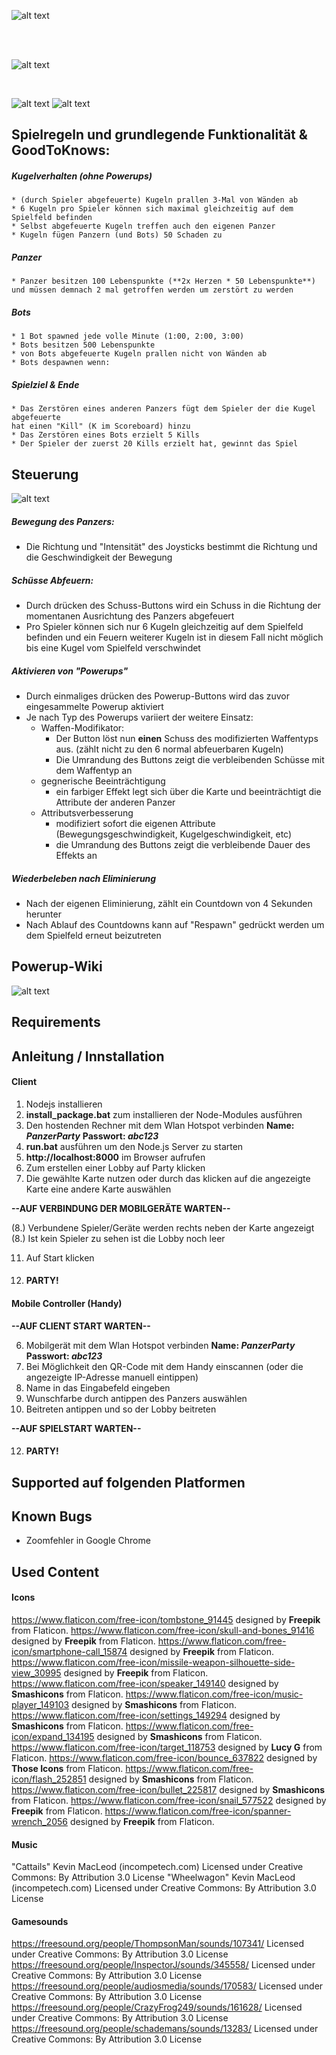 ﻿![alt text](./public/graphics/banner.svg)

&nbsp;  
&nbsp;  

![alt text](./media/screenshots/screen_1.png)

&nbsp;  

![alt text](./media/screenshots/mobile_1mock.png)
![alt text](./media/screenshots/mobile_2mock.png)



## Spielregeln und grundlegende Funktionalität & GoodToKnows:
##### Kugelverhalten (ohne Powerups)
    * (durch Spieler abgefeuerte) Kugeln prallen 3-Mal von Wänden ab
    * 6 Kugeln pro Spieler können sich maximal gleichzeitig auf dem Spielfeld befinden
    * Selbst abgefeuerte Kugeln treffen auch den eigenen Panzer
    * Kugeln fügen Panzern (und Bots) 50 Schaden zu
##### Panzer
    * Panzer besitzen 100 Lebenspunkte (**2x Herzen * 50 Lebenspunkte**)
    und müssen demnach 2 mal getroffen werden um zerstört zu werden
##### Bots
    * 1 Bot spawned jede volle Minute (1:00, 2:00, 3:00)
    * Bots besitzen 500 Lebenspunkte
    * von Bots abgefeuerte Kugeln prallen nicht von Wänden ab
    * Bots despawnen wenn:
##### Spielziel & Ende
    * Das Zerstören eines anderen Panzers fügt dem Spieler der die Kugel abgefeuerte
    hat einen "Kill" (K im Scoreboard) hinzu
    * Das Zerstören eines Bots erzielt 5 Kills
    * Der Spieler der zuerst 20 Kills erzielt hat, gewinnt das Spiel

## Steuerung
![alt text](./media/screenshots/mobile_2mock_beschriftet.png)
##### Bewegung des Panzers:
* Die Richtung und "Intensität" des Joysticks bestimmt die Richtung und die Geschwindigkeit der Bewegung
##### Schüsse Abfeuern:
* Durch drücken des Schuss-Buttons wird ein Schuss in die Richtung der momentanen Ausrichtung des Panzers abgefeuert
* Pro Spieler können sich nur 6 Kugeln gleichzeitig auf dem Spielfeld befinden und ein Feuern weiterer Kugeln ist in diesem Fall nicht möglich bis eine Kugel vom Spielfeld verschwindet
##### Aktivieren von "Powerups"
* Durch einmaliges drücken des Powerup-Buttons wird das zuvor eingesammelte Powerup aktiviert
* Je nach Typ des Powerups variiert der weitere Einsatz:
    * Waffen-Modifikator: 
        * Der Button löst nun **einen** Schuss des modifizierten Waffentyps aus. (zählt nicht zu den 6 normal abfeuerbaren Kugeln)
        * Die Umrandung des Buttons zeigt die verbleibenden Schüsse mit dem Waffentyp an
    * gegnerische Beeinträchtigung
        * ein farbiger Effekt legt sich über die Karte und beeinträchtigt die Attribute der anderen Panzer
    * Attributsverbesserung
        *  modifiziert sofort die eigenen Attribute (Bewegungsgeschwindigkeit, Kugelgeschwindigkeit, etc)
        *  die Umrandung des Buttons zeigt die verbleibende Dauer des Effekts an
##### Wiederbeleben nach Eliminierung
* Nach der eigenen Eliminierung, zählt ein Countdown von 4 Sekunden herunter
* Nach Ablauf des Countdowns kann auf "Respawn" gedrückt werden um dem Spielfeld erneut beizutreten


## Powerup-Wiki
![alt text](./media/screenshots/Powerups.png)

## Requirements

## Anleitung / Innstallation
#### Client
1. Nodejs installieren
2. **install_package.bat** zum installieren der Node-Modules ausführen
3. Den hostenden Rechner mit dem Wlan Hotspot verbinden
	**Name:  *PanzerParty***
	**Passwort:  *abc123***
4. **run.bat** ausführen um den Node.js Server zu starten
5. **http://localhost:8000** im Browser aufrufen
6. Zum erstellen einer Lobby auf Party klicken
7. Die gewählte Karte nutzen oder durch das klicken auf die angezeigte Karte eine andere Karte auswählen

**--AUF VERBINDUNG DER MOBILGERÄTE WARTEN--**

(8.) Verbundene Spieler/Geräte werden rechts neben der Karte angezeigt
(8.) Ist kein Spieler zu sehen ist die Lobby noch leer

11. Auf Start klicken
12. #### PARTY! 

#### Mobile Controller (Handy)

**--AUF CLIENT START WARTEN--**

6. Mobilgerät mit dem Wlan Hotspot verbinden
	**Name:  *PanzerParty***
	**Passwort:  *abc123***
7. Bei Möglichkeit den QR-Code mit dem Handy einscannen (oder die angezeigte IP-Adresse manuell eintippen)
8. Name in das Eingabefeld eingeben
9. Wunschfarbe durch antippen des Panzers auswählen
10. Beitreten antippen und so der Lobby beitreten

**--AUF SPIELSTART WARTEN--**

12. #### PARTY!


## Supported auf folgenden Platformen

## Known Bugs
* Zoomfehler in Google Chrome

## Used Content
#### Icons
https://www.flaticon.com/free-icon/tombstone_91445 designed by **Freepik** from Flaticon.
https://www.flaticon.com/free-icon/skull-and-bones_91416 designed by **Freepik** from Flaticon.
https://www.flaticon.com/free-icon/smartphone-call_15874 designed by **Freepik** from Flaticon.
https://www.flaticon.com/free-icon/missile-weapon-silhouette-side-view_30995 designed by **Freepik** from Flaticon.
https://www.flaticon.com/free-icon/speaker_149140 designed by **Smashicons** from Flaticon.
https://www.flaticon.com/free-icon/music-player_149103 designed by **Smashicons** from Flaticon.
https://www.flaticon.com/free-icon/settings_149294 designed by **Smashicons** from Flaticon.
https://www.flaticon.com/free-icon/expand_134195 designed by **Smashicons** from Flaticon.
https://www.flaticon.com/free-icon/target_118753 designed by **Lucy G** from Flaticon.
https://www.flaticon.com/free-icon/bounce_637822 designed by **Those Icons** from Flaticon.
https://www.flaticon.com/free-icon/flash_252851 designed by **Smashicons** from Flaticon.
https://www.flaticon.com/free-icon/bullet_225817 designed by **Smashicons** from Flaticon.
https://www.flaticon.com/free-icon/snail_577522 designed by **Freepik** from Flaticon.
https://www.flaticon.com/free-icon/spanner-wrench_2056 designed by **Freepik** from Flaticon.

#### Music
"Cattails" Kevin MacLeod (incompetech.com) Licensed under Creative Commons: By Attribution 3.0 License
"Wheelwagon" Kevin MacLeod (incompetech.com) Licensed under Creative Commons: By Attribution 3.0 License

#### Gamesounds
https://freesound.org/people/ThompsonMan/sounds/107341/ Licensed under Creative Commons: By Attribution 3.0 License
https://freesound.org/people/InspectorJ/sounds/345558/ Licensed under Creative Commons: By Attribution 3.0 License
https://freesound.org/people/audiosmedia/sounds/170583/ Licensed under Creative Commons: By Attribution 3.0 License
https://freesound.org/people/CrazyFrog249/sounds/161628/ Licensed under Creative Commons: By Attribution 3.0 License
https://freesound.org/people/schademans/sounds/13283/ Licensed under Creative Commons: By Attribution 3.0 License

